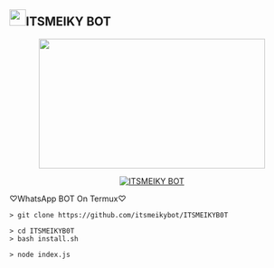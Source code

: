 ## <img src="https://github.com/TheDudeThatCode/TheDudeThatCode/blob/master/Assets/Hi.gif" width="29px">ITSMEIKY BOT
<p align="center">
<img src="https://camo.githubusercontent.com/0afcc6050ce6d1858e1f8136ad418fadea998a0188ae20364504ed6c9bbb6b2c/68747470733a2f2f696d61676573352e616c706861636f646572732e636f6d2f3931312f3931313631342e706e67" width="400" height="230"/>
</p>
<p align="center">
<p align="center">
<a href="#"><img title="ITSMEIKY BOT" src="https://img.shields.io/badge/ITSMEIKY-BOT-green?colorA=%23ff0000&colorB=%23017e40&style=for-the-badge"></a>
</p>
<p align="center">


♡WhatsApp BOT On Termux♡

```Termux Command 
> git clone https://github.com/itsmeikybot/ITSMEIKYB0T
```
```Next Command
> cd ITSMEIKYB0T
> bash install.sh
```
```
> node index.js 
```
